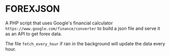 FOREXJSON
=========

A PHP script that uses Google's financial calculator `https://www.google.com/finance/converter` to
build a json file and serve it as an API to get forex data.

The file `fetch_every_hour` if ran in the background will update the data every hour.

